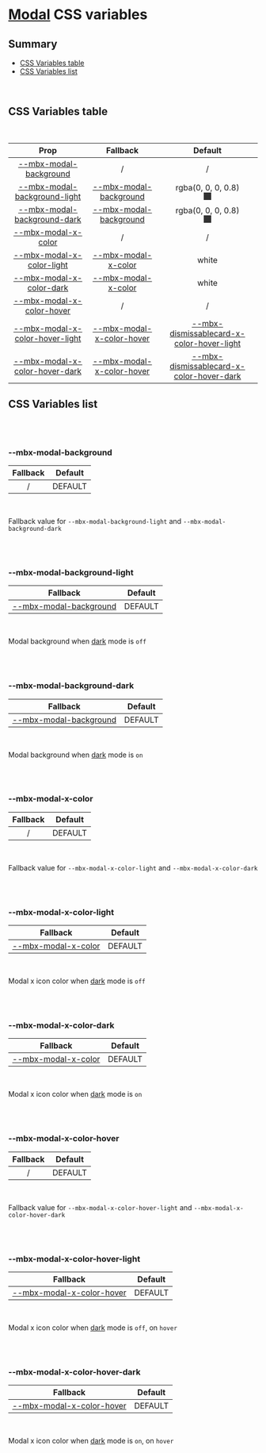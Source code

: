 # [Modal](index.md) CSS variables

## Summary

- [CSS Variables table](#css-variables-table)
- [CSS Variables list](#css-variables-list)

<br>

## CSS Variables table

<br>

| <div style='text-align:center;margin:auto;'>Prop</div>                                                               | <div style='text-align:center;margin:auto;'>Fallback</div>                                               | <div style='text-align:center;margin:auto;'>Default</div>                                                                                                                                                                                                             |
| -------------------------------------------------------------------------------------------------------------------- | -------------------------------------------------------------------------------------------------------- | --------------------------------------------------------------------------------------------------------------------------------------------------------------------------------------------------------------------------------------------------------------------- |
| <div style='text-align:center;margin:auto;'>[--mbx-modal-background](#-mbx-modal-background)</div>                   | <div style='text-align:center;margin:auto;'>/</div>                                                      | <div style='text-align:center;margin:auto;'>/</div>                                                                                                                                                                                                                   |
| <div style='text-align:center;margin:auto;'>[--mbx-modal-background-light](#-mbx-modal-background-light)</div>       | <div style='text-align:center;margin:auto;'>[--mbx-modal-background](#-mbx-modal-background)</div>       | <div style='text-align:center;margin:auto;'><div><div style='text-align:center;margin-auto;'>rgba(0, 0, 0, 0.8)</div><div style='text-align:center;margin-auto;'><div style='background:rgba(0, 0, 0, 0.8);margin:auto; width:15px; height:15px;'/></div></div></div> |
| <div style='text-align:center;margin:auto;'>[--mbx-modal-background-dark](#-mbx-modal-background-dark)</div>         | <div style='text-align:center;margin:auto;'>[--mbx-modal-background](#-mbx-modal-background)</div>       | <div style='text-align:center;margin:auto;'><div><div style='text-align:center;margin-auto;'>rgba(0, 0, 0, 0.8)</div><div style='text-align:center;margin-auto;'><div style='background:rgba(0, 0, 0, 0.8);margin:auto; width:15px; height:15px;'/></div></div></div> |
| <div style='text-align:center;margin:auto;'>[--mbx-modal-x-color](#-mbx-modal-x-color)</div>                         | <div style='text-align:center;margin:auto;'>/</div>                                                      | <div style='text-align:center;margin:auto;'>/</div>                                                                                                                                                                                                                   |
| <div style='text-align:center;margin:auto;'>[--mbx-modal-x-color-light](#-mbx-modal-x-color-light)</div>             | <div style='text-align:center;margin:auto;'>[--mbx-modal-x-color](#-mbx-modal-x-color)</div>             | <div style='text-align:center;margin:auto;'>white</div>                                                                                                                                                                                                               |
| <div style='text-align:center;margin:auto;'>[--mbx-modal-x-color-dark](#-mbx-modal-x-color-dark)</div>               | <div style='text-align:center;margin:auto;'>[--mbx-modal-x-color](#-mbx-modal-x-color)</div>             | <div style='text-align:center;margin:auto;'>white</div>                                                                                                                                                                                                               |
| <div style='text-align:center;margin:auto;'>[--mbx-modal-x-color-hover](#-mbx-modal-x-color-hover)</div>             | <div style='text-align:center;margin:auto;'>/</div>                                                      | <div style='text-align:center;margin:auto;'>/</div>                                                                                                                                                                                                                   |
| <div style='text-align:center;margin:auto;'>[--mbx-modal-x-color-hover-light](#-mbx-modal-x-color-hover-light)</div> | <div style='text-align:center;margin:auto;'>[--mbx-modal-x-color-hover](#-mbx-modal-x-color-hover)</div> | <div style='text-align:center;margin:auto;'>[--mbx-dismissablecard-x-color-hover-light](../../molecules/DismissableCard/css-vars.md#-mbx-dismissablecard-x-color-hover-light)</div>                                                                                   |
| <div style='text-align:center;margin:auto;'>[--mbx-modal-x-color-hover-dark](#-mbx-modal-x-color-hover-dark)</div>   | <div style='text-align:center;margin:auto;'>[--mbx-modal-x-color-hover](#-mbx-modal-x-color-hover)</div> | <div style='text-align:center;margin:auto;'>[--mbx-dismissablecard-x-color-hover-dark](../../molecules/DismissableCard/css-vars.md#-mbx-dismissablecard-x-color-hover-dark)</div>                                                                                     |

## CSS Variables list

<br>

<br>

### --mbx-modal-background

| <div style='text-align:center;margin:auto;'>Fallback</div> | <div style='text-align:center;margin:auto;'>Default</div> |
| ---------------------------------------------------------- | --------------------------------------------------------- |
| <div style='text-align:center;margin:auto;'>/</div>        | <div style='text-align:center;margin:auto;'>DEFAULT</div> |

<br>

Fallback value for `--mbx-modal-background-light` and `--mbx-modal-background-dark`

<br>

<br>

### --mbx-modal-background-light

| <div style='text-align:center;margin:auto;'>Fallback</div>                                         | <div style='text-align:center;margin:auto;'>Default</div> |
| -------------------------------------------------------------------------------------------------- | --------------------------------------------------------- |
| <div style='text-align:center;margin:auto;'>[--mbx-modal-background](#-mbx-modal-background)</div> | <div style='text-align:center;margin:auto;'>DEFAULT</div> |

<br>

Modal background when [dark](../../global/props.md#dark) mode is `off`

<br>

<br>

### --mbx-modal-background-dark

| <div style='text-align:center;margin:auto;'>Fallback</div>                                         | <div style='text-align:center;margin:auto;'>Default</div> |
| -------------------------------------------------------------------------------------------------- | --------------------------------------------------------- |
| <div style='text-align:center;margin:auto;'>[--mbx-modal-background](#-mbx-modal-background)</div> | <div style='text-align:center;margin:auto;'>DEFAULT</div> |

<br>

Modal background when [dark](../../global/props.md#dark) mode is `on`

<br>

<br>

### --mbx-modal-x-color

| <div style='text-align:center;margin:auto;'>Fallback</div> | <div style='text-align:center;margin:auto;'>Default</div> |
| ---------------------------------------------------------- | --------------------------------------------------------- |
| <div style='text-align:center;margin:auto;'>/</div>        | <div style='text-align:center;margin:auto;'>DEFAULT</div> |

<br>

Fallback value for `--mbx-modal-x-color-light` and `--mbx-modal-x-color-dark`

<br>

<br>

### --mbx-modal-x-color-light

| <div style='text-align:center;margin:auto;'>Fallback</div>                                   | <div style='text-align:center;margin:auto;'>Default</div> |
| -------------------------------------------------------------------------------------------- | --------------------------------------------------------- |
| <div style='text-align:center;margin:auto;'>[--mbx-modal-x-color](#-mbx-modal-x-color)</div> | <div style='text-align:center;margin:auto;'>DEFAULT</div> |

<br>

Modal x icon color when [dark](../../global/props.md#dark) mode is `off`

<br>

<br>

### --mbx-modal-x-color-dark

| <div style='text-align:center;margin:auto;'>Fallback</div>                                   | <div style='text-align:center;margin:auto;'>Default</div> |
| -------------------------------------------------------------------------------------------- | --------------------------------------------------------- |
| <div style='text-align:center;margin:auto;'>[--mbx-modal-x-color](#-mbx-modal-x-color)</div> | <div style='text-align:center;margin:auto;'>DEFAULT</div> |

<br>

Modal x icon color when [dark](../../global/props.md#dark) mode is `on`

<br>

<br>

### --mbx-modal-x-color-hover

| <div style='text-align:center;margin:auto;'>Fallback</div> | <div style='text-align:center;margin:auto;'>Default</div> |
| ---------------------------------------------------------- | --------------------------------------------------------- |
| <div style='text-align:center;margin:auto;'>/</div>        | <div style='text-align:center;margin:auto;'>DEFAULT</div> |

<br>

Fallback value for `--mbx-modal-x-color-hover-light` and `--mbx-modal-x-color-hover-dark`

<br>

<br>

### --mbx-modal-x-color-hover-light

| <div style='text-align:center;margin:auto;'>Fallback</div>                                               | <div style='text-align:center;margin:auto;'>Default</div> |
| -------------------------------------------------------------------------------------------------------- | --------------------------------------------------------- |
| <div style='text-align:center;margin:auto;'>[--mbx-modal-x-color-hover](#-mbx-modal-x-color-hover)</div> | <div style='text-align:center;margin:auto;'>DEFAULT</div> |

<br>

Modal x icon color when [dark](../../global/props.md#dark) mode is `off`, on `hover`

<br>

<br>

### --mbx-modal-x-color-hover-dark

| <div style='text-align:center;margin:auto;'>Fallback</div>                                               | <div style='text-align:center;margin:auto;'>Default</div> |
| -------------------------------------------------------------------------------------------------------- | --------------------------------------------------------- |
| <div style='text-align:center;margin:auto;'>[--mbx-modal-x-color-hover](#-mbx-modal-x-color-hover)</div> | <div style='text-align:center;margin:auto;'>DEFAULT</div> |

<br>

Modal x icon color when [dark](../../global/props.md#dark) mode is `on`, on `hover`

<br>
